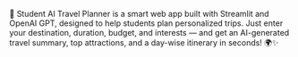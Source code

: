 🚀 Student AI Travel Planner is a smart web app built with Streamlit and OpenAI GPT, designed to help students plan personalized trips. Just enter your destination, duration, budget, and interests — and get an AI-generated travel summary, top attractions, and a day-wise itinerary in seconds! 🌍✨
